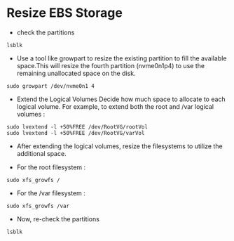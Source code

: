# Resize EBS Storage

* check the partitions

```
lsblk
```

* Use a tool like growpart to resize the existing partition to fill the available space.This will resize the fourth partition (nvme0n1p4) to use the remaining unallocated space on the disk.

```
sudo growpart /dev/nvme0n1 4
```

* Extend the Logical Volumes Decide how much space to allocate to each logical volume. For example, to extend both the root and /var logical volumes :

```
sudo lvextend -l +50%FREE /dev/RootVG/rootVol
sudo lvextend -l +50%FREE /dev/RootVG/varVol
```

* After extending the logical volumes, resize the filesystems to utilize the additional space. 

* For the root filesystem :

```
sudo xfs_growfs /
```

* For the /var filesystem :

```
sudo xfs_growfs /var
```

* Now, re-check the partitions

```
lsblk
```